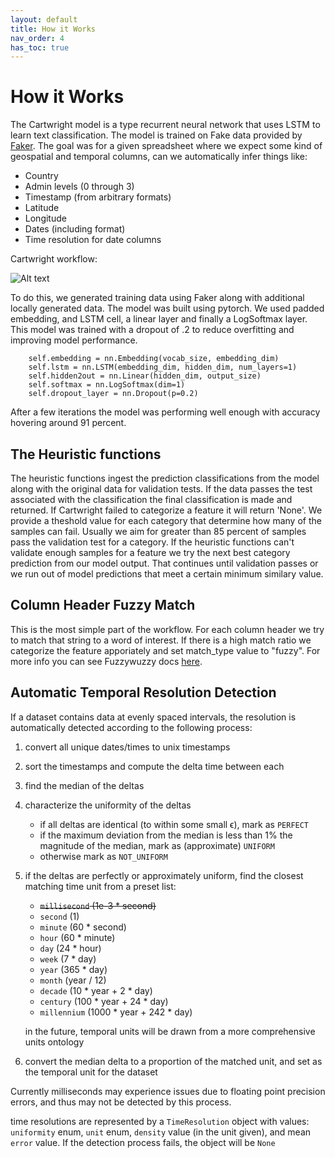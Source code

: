 ```yaml
---
layout: default
title: How it Works
nav_order: 4
has_toc: true
---
```

# How it Works

The Cartwright model is a type recurrent neural network that uses LSTM to learn text classification. The model is trained on Fake data provided by [Faker](https://faker.readthedocs.io/en/master/). The goal was for a given spreadsheet where we expect some kind of geospatial and temporal columns, can we automatically infer things like:

-   Country
-   Admin levels (0 through 3)
-   Timestamp (from arbitrary formats)
-   Latitude
-   Longitude
-   Dates (including format)
-   Time resolution for date columns

Cartwright workflow:

  ![Alt text](docs/assets/Cartwright_Wireframe.png?raw=true "WireFrame")

To do this, we generated training data using Faker along with additional locally generated data. The model was built using pytorch. We used padded embedding, and LSTM cell, a linear layer and finally a LogSoftmax layer. This model was trained with a dropout of .2 to reduce overfitting and improving model performance. 

	    self.embedding = nn.Embedding(vocab_size, embedding_dim)
        self.lstm = nn.LSTM(embedding_dim, hidden_dim, num_layers=1)
        self.hidden2out = nn.Linear(hidden_dim, output_size)
        self.softmax = nn.LogSoftmax(dim=1)
        self.dropout_layer = nn.Dropout(p=0.2)
After a few iterations the model was performing well enough with accuracy hovering around 91 percent.


## The Heuristic functions
The heuristic functions ingest the prediction classifications from the model along with the original data for validation tests. If the data passes the test associated with the classification the final classification is made and returned. If Cartwright failed to categorize a feature it will return 'None'. We provide a theshold value for each category that determine how many of the samples can fail. Usually we aim for greater than 85 percent of samples pass the validation test for a category. If the heuristic functions can't validate enough samples for a feature we try the next best category prediction from our model output. That continues until validation passes or we run out of model predictions that meet a certain minimum similary value.

## Column Header Fuzzy Match
This is the most simple part of the workflow. For each column header we try to match that string to a word of interest. If there is a high match ratio we categorize the feature apporiately and set match_type value to "fuzzy". For more info you can see Fuzzywuzzy docs [here](https://pypi.org/project/fuzzywuzzy/).


## Automatic Temporal Resolution Detection
If a dataset contains data at evenly spaced intervals, the resolution is automatically detected according to the following process:
1. convert all unique dates/times to unix timestamps
2. sort the timestamps and compute the delta time between each
3. find the median of the deltas
4. characterize the uniformity of the deltas
    - if all deltas are identical (to within some small ϵ), mark as `PERFECT`
    - if the maximum deviation from the median is less than 1% the magnitude of the median, mark as (approximate) `UNIFORM`
    - otherwise mark as `NOT_UNIFORM`
5. if the deltas are perfectly or approximately uniform, find the closest matching time unit from a preset list:
    - ~~`millisecond` (1e-3 * second)~~
    - `second` (1)
    - `minute` (60 * second)
    - `hour` (60 * minute)
    - `day` (24 * hour)
    - `week` (7 * day)
    - `year` (365 * day)
    - `month` (year / 12)
    - `decade` (10 * year + 2 * day)
    - `century` (100 * year + 24 * day)
    - `millennium` (1000 * year + 242 * day)

    in the future, temporal units will be drawn from a more comprehensive units ontology
6. convert the median delta to a proportion of the matched unit, and set as the temporal unit for the dataset

Currently milliseconds may experience issues due to floating point precision errors, and thus may not be detected by this process.

time resolutions are represented by a `TimeResolution` object with values: `uniformity` enum, `unit` enum, `density` value (in the unit given), and mean `error` value. If the detection process fails, the object will be `None`

